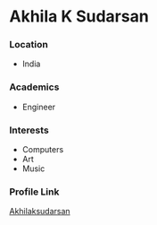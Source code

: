 # Akhila K Sudarsan

### Location

- India

### Academics

- Engineer

### Interests

- Computers
- Art
- Music

### Profile Link

[Akhilaksudarsan](https://www.github.com/akhilaksudarsan)
